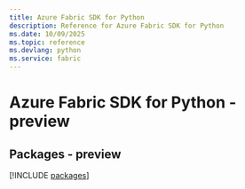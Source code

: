 ```yaml
---
title: Azure Fabric SDK for Python
description: Reference for Azure Fabric SDK for Python
ms.date: 10/09/2025
ms.topic: reference
ms.devlang: python
ms.service: fabric
---
```

# Azure Fabric SDK for Python - preview
## Packages - preview
[!INCLUDE [packages](fabric-index.md)]
